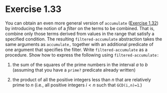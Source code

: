 # Exercise 1.33

You can obtain an even more general version of `accumulate`
([Exercise 1.32](./1.32.md)) by introducing the notion of a _filter_ on the
terms to be combined. That is, combine only those terms derived from values in
the range that satisfy a specified condition. The resulting
`filtered-accumulate` abstraction takes the same arguments as `accumulate,`
together with an additional predicate of one argument that specifies the filter.
Write `filtered-accumulate` as a procedure. Show how to express the following
using `filtered-accumulate:`

1. the sum of the squares of the prime numbers in the interval $a$ to $b$
   (assuming that you have a `prime?` predicate already written)

2. the product of all the positive integers less than $n$ that are relatively
   prime to $n$ (i.e., all positive integers $i \lt n$ such that `GCD(i,n)=1`.)
